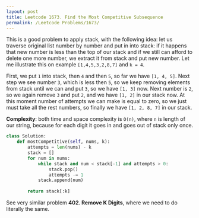 ```yaml
---
layout: post
title: Leetcode 1673. Find the Most Competitive Subsequence
permalink: /Leetcode Problems/1673/
---
```


This is a good problem to apply stack, with the following idea: let us traverse original list number by number and put in into stack: if it happens that new number is less than the top of our stack and if we still can afford to delete one more number, we extract it from stack and put new number. Let me illustrate this on example `[1,4,5,3,2,8,7]` and `k = 4`.

First, we put `1` into stack, then `4` and then `5`, so far we have `[1, 4, 5]`. Next step we see number `3`, which is less then `5`, so we keep removing elements from stack until we can and put `3`, so we have `[1, 3]` now. Next number is `2`, so we again remove `3` and put `2`, and we have `[1, 2]` in our stack now. At this moment number of attempts we can make is equal to zero, so we just must take all the rest numbers, so finally we have `[1, 2, 8, 7]` in our stack.

**Complexity**: both time and space complexity is `O(n)`, where `n` is length of our string, because for each digit it goes in and goes out of stack only once.

```python
class Solution:
    def mostCompetitive(self, nums, k):
        attempts = len(nums) - k
        stack = []
        for num in nums:
            while stack and num < stack[-1] and attempts > 0:
                stack.pop()
                attempts -= 1
            stack.append(num)
        
        return stack[:k]
```

See very similar problem **402. Remove K Digits**, where we need to do literally the same.
